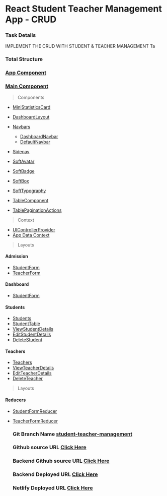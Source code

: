 # React Student Teacher Management App - CRUD

### Task Details

IMPLEMENT THE CRUD WITH STUDENT & TEACHER MANAGEMENT
Ta

### Total Structure

### [App Component](./src/App.jsx)

### [Main Component](./src/main.jsx)

> Components

- [MiniStatisticsCard](./src/components/Cards/MiniStatisticsCard.jsx)
- [DashboardLayout](./src/components/LayoutContainers/DashboardLayout.jsx)
- [Navbars](./src/components/Navbars/)

  - [DashboardNavbar](./src/components/Navbars/DashboardNavbar/index.jsx)
  - [DefaultNavbar](./src/components/Navbars/DefaultNavbar/index.jsx)

- [Sidenav](./src/components/Sidenav/index.jsx)
- [SoftAvatar](./src/components/SoftAvatar/index.jsx)
- [SoftBadge](./src/components/SoftBadge/index.jsx)
- [SoftBox](./src/components/SoftBox/index.jsx)
- [SoftTypography](./src/components/SoftTypography/index.jsx)
- [TableComponent](./src/components/TableComponent.jsx)
- [TablePaginationActions](./src/components/TablePaginationActions.jsx)

> Context

- [UIControllerProvider](./src/context/UIControllerProvider.jsx)
- [App Data Context](./src/App.jsx)

> Layouts

#### Admission

- [StudentForm](./src/layouts/Admission/StudentForm.jsx)
- [TeacherForm](./src/layouts/Admission/TeacherForm.jsx)

#### Dashboard

- [StudentForm](./src/layouts/dashboard/Dashboard.jsx)

#### Students

- [Students](./src/layouts/Students/Students.jsx)
- [StudentTable](./src/layouts/Students/StudentTable.jsx)
- [ViewStudentDetails](./src/layouts/Students/ViewStudentDetails.jsx)
- [EditStudentDetails](./src/layouts/Students/EditStudentDetails.jsx)
- [DeleteStudent](./src/layouts/Students/DeleteStudent.jsx)

#### Teachers

- [Teachers](./src/layouts/Teachers/Teachers.jsx)
- [ViewTeacherDetails](./src/layouts/Teachers/ViewTeacherDetails.jsx)
- [EditTeacherDetails](./src/layouts/Teachers/EditTeacherDetails.jsx)
- [DeleteTeacher](./src/layouts/Teachers/DeleteTeacher.jsx)

> Layouts

#### Reducers

- [StudentFormReducer](./src/reducers/StudentFormReducer.jsx)
- [TeacherFormReducer](./src/reducers/TeacherFormReducer.jsx)

  ### Git Branch Name [student-teacher-management](https://github.com/LoordhuJeyakumar/React-App/tree/student-teacher-management)

  ### Github source URL [Click Here](https://github.com/LoordhuJeyakumar/React-App/tree/student-teacher-management/src)

  ### Backend Github source URL [Click Here](https://github.com/LoordhuJeyakumar/teacher-student-json-server/tree/main)

  ### Backend Deployed URL [Click Here](https://studentteacherapi.onrender.com/)

  ### Netlify Deployed URL [Click Here](https://student-teacher-management-react-crud.netlify.app/)
